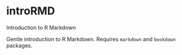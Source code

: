# introRMD
Introduction to R Markdown

Gentle introduction to R Markdown. Requires `markdown` and `bookdown` packages.
